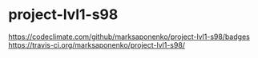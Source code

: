 # project-lvl1-s98
https://codeclimate.com/github/marksaponenko/project-lvl1-s98/badges                                       
https://travis-ci.org/marksaponenko/project-lvl1-s98/
